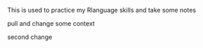 
This is used to practice my Rlanguage skills and take some notes

pull and change some context

second change
